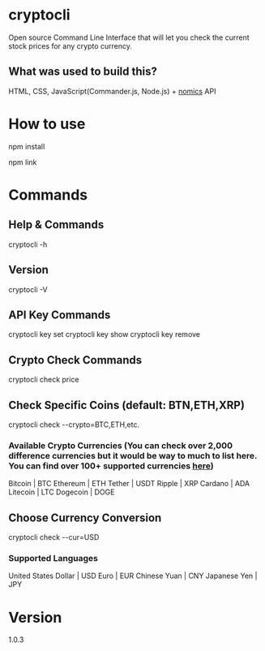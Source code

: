 # cryptocli

Open source Command Line Interface that will let you check the current stock prices for any crypto currency.

## What was used to build this?

HTML, CSS, JavaScript(Commander.js, Node.js) + [nomics](https://nomics.com/) API

# How to use

npm install

npm link

# Commands

## Help & Commands

cryptocli -h

## Version

cryptocli -V

## API Key Commands

cryptocli key set
cryptocli key show
cryptocli key remove

## Crypto Check Commands

cryptocli check price

## Check Specific Coins (default: BTN,ETH,XRP)

cryptocli check --crypto=BTC,ETH,etc.

### Available Crypto Currencies (You can check over 2,000 difference currencies but it would be way to much to list here. You can find over 100+ supported currencies [here]())

Bitcoin | BTC
Ethereum | ETH
Tether | USDT
Ripple | XRP
Cardano | ADA
Litecoin | LTC
Dogecoin | DOGE

## Choose Currency Conversion

cryptocli check --cur=USD

### Supported Languages

United States Dollar | USD
Euro | EUR
Chinese Yuan | CNY
Japanese Yen | JPY

# Version

1.0.3
